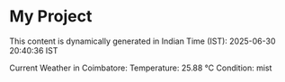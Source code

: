 # My Project

This content is dynamically generated in Indian Time (IST): 2025-06-30 20:40:36 IST


Current Weather in Coimbatore:
Temperature: 25.88 °C
Condition: mist
